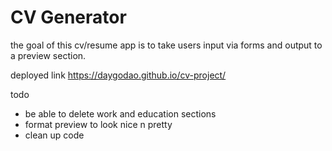 # CV Generator

the goal of this cv/resume app is to take users input via forms and output to a preview section.

deployed link
https://daygodao.github.io/cv-project/

todo

- be able to delete work and education sections
- format preview to look nice n pretty
- clean up code